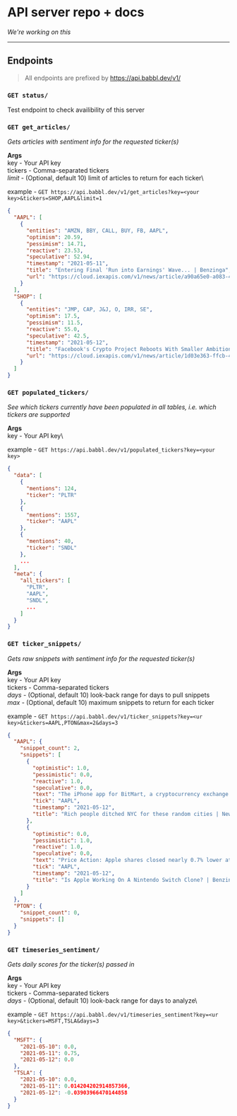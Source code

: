 # API server repo + docs

*We're working on this*

---

## Endpoints

> All endpoints are prefixed by https://api.babbl.dev/v1/

### `GET status/`
Test endpoint to check availibility of this server

### `GET get_articles/`
*Gets articles with sentiment info for the requested ticker(s)*

**Args**\
key - Your API key\
tickers - Comma-separated tickers\
*limit* - (Optional, default 10) limit of articles to return for each ticker\

example - `GET https://api.babbl.dev/v1/get_articles?key=<your key>&tickers=SHOP,AAPL&limit=1`
```json
{
  "AAPL": [
    {
      "entities": "AMZN, BBY, CALL, BUY, FB, AAPL",
      "optimism": 20.59,
      "pessimism": 14.71,
      "reactive": 23.53,
      "speculative": 52.94,
      "timestamp": "2021-05-11",
      "title": "Entering Final 'Run into Earnings' Wave... | Benzinga",
      "url": "https://cloud.iexapis.com/v1/news/article/a90a65e0-a083-4bae-8d30-57a792af3b0e"
    }
  ],
  "SHOP": [
    {
      "entities": "JMP, CAP, J&J, O, IRR, SE",
      "optimism": 17.5,
      "pessimism": 11.5,
      "reactive": 55.0,
      "speculative": 42.5,
      "timestamp": "2021-05-12",
      "title": "Facebook's Crypto Project Reboots With Smaller Ambitions | Yahoo Finance",
      "url": "https://cloud.iexapis.com/v1/news/article/1d03e363-ffcb-46ec-9710-5c5de3d01714"
    }
  ]
}
```

### `GET populated_tickers/`
*See which tickers currently have been populated in all tables, i.e. which tickers are supported*

**Args**\
key - Your API key\

example - `GET https://api.babbl.dev/v1/populated_tickers?key=<your key>`
```json
{
  "data": [
    {
      "mentions": 124,
      "ticker": "PLTR"
    },
    {
      "mentions": 1557,
      "ticker": "AAPL"
    },
    {
      "mentions": 40,
      "ticker": "SNDL"
    },
    ...
  ],
  "meta": {
    "all_tickers": [
      "PLTR",
      "AAPL",
      "SNDL",
      ...
    ]
  }
}
```

### `GET ticker_snippets/`
*Gets raw snippets with sentiment info for the requested ticker(s)*

**Args**\
key - Your API key\
tickers - Comma-separated tickers\
*days* - (Optional, default 10) look-back range for days to pull snippets\
*max* - (Optional, default 10) maximum snippets to return for each ticker

example - `GET https://api.babbl.dev/v1/ticker_snippets?key=<ur key>&tickers=AAPL,PTON&max=2&days=3`
```json
{
  "AAPL": {
    "snippet_count": 2,
    "snippets": [
      {
        "optimistic": 1.0,
        "pessimistic": 0.0,
        "reactive": 1.0,
        "speculative": 0.0,
        "text": "The iPhone app for BitMart, a cryptocurrency exchange associated with quick listing of meme coins such as Shiba Inu (SHIB) and SafeMoon (SAFEMOON), gained ground on Apple Inc\u2019s (NASDAQ:AAPL) App Store",
        "tick": "AAPL",
        "timestamp": "2021-05-12",
        "title": "Rich people ditched NYC for these random cities | New York Post"
      },
      {
        "optimistic": 0.0,
        "pessimistic": 1.0,
        "reactive": 1.0,
        "speculative": 0.0,
        "text": "Price Action: Apple shares closed nearly 0.7% lower at $125.91 in Tuesday\u2019s regular trading and fell 0.15% in the after-hours session.",
        "tick": "AAPL",
        "timestamp": "2021-05-12",
        "title": "Is Apple Working On A Nintendo Switch Clone? | Benzinga"
      }
    ]
  },
  "PTON": {
    "snippet_count": 0,
    "snippets": []
  }
}
```

### `GET timeseries_sentiment/`
*Gets daily scores for the ticker(s) passed in*

**Args**\
key - Your API key\
tickers - Comma-separated tickers\
*days* - (Optional, default 10) look-back range for days to analyze\

example - `GET https://api.babbl.dev/v1/timeseries_sentiment?key=<ur key>&tickers=MSFT,TSLA&days=3`
```json
{
  "MSFT": {
    "2021-05-10": 0.0,
    "2021-05-11": 0.75,
    "2021-05-12": 0.0
  },
  "TSLA": {
    "2021-05-10": 0.0,
    "2021-05-11": 0.014204202914857366,
    "2021-05-12": -0.03903966470144858
  }
}
```
